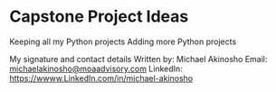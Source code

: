 # Capstone Project Ideas
Keeping all my Python projects
Adding more Python projects

My signature and contact details
Written by: Michael Akinosho
Email: michaelakinosho@moaadvisory.com
LinkedIn: https://wwww.LinkedIn.com/in/michael-akinosho
